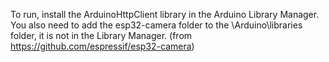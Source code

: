 To run, install the ArduinoHttpClient library in the Arduino Library Manager.
You also need to add the esp32-camera folder to the \Arduino\libraries folder, it is not in the Library Manager. (from https://github.com/espressif/esp32-camera)